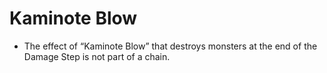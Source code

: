 # Kaminote Blow

*   The effect of “Kaminote Blow” that destroys monsters at the end of the Damage Step is not part of a chain.
